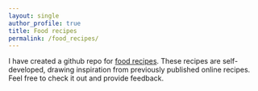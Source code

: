 ```yaml
---
layout: single 
author_profile: true
title: Food recipes
permalink: /food_recipes/
---
```


I have created a github repo for [food recipes](https://github.com/tobielee/recipes). These recipes are self-developed, drawing inspiration from previously published online recipes. Feel free to check it out and provide feedback.
